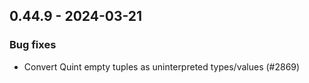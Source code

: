 ## 0.44.9 - 2024-03-21

### Bug fixes

- Convert Quint empty tuples as uninterpreted types/values (#2869)
